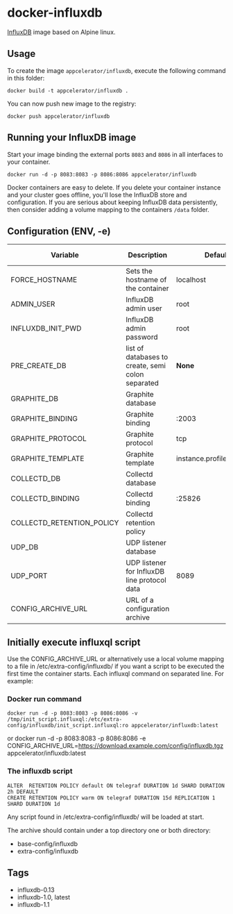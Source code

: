 # docker-influxdb

[InfluxDB](https://influxdata.com/time-series-platform/influxdb/) image based on Alpine linux.

## Usage

To create the image `appcelerator/influxdb`, execute the following command in this folder:

    docker build -t appcelerator/influxdb .

You can now push new image to the registry:

    docker push appcelerator/influxdb


## Running your InfluxDB image

Start your image binding the external ports `8083` and `8086` in all interfaces to your container.

    docker run -d -p 8083:8083 -p 8086:8086 appcelerator/influxdb

Docker containers are easy to delete. If you delete your container instance and your cluster goes offline, you'll lose the InfluxDB store and configuration. If you are serious about keeping InfluxDB data persistently, then consider adding a volume mapping to the containers `/data` folder.

## Configuration (ENV, -e)

Variable | Description | Default value | Sample value 
-------- | ----------- | ------------- | ------------
FORCE_HOSTNAME | Sets the hostname of the container | localhost | auto 
ADMIN_USER | InfluxDB admin user | root | root 
INFLUXDB_INIT_PWD | InfluxDB admin password | root | mlkj3l6$ 
PRE_CREATE_DB | list of databases to create, semi colon separated | **None** | telegraf 
GRAPHITE_DB | Graphite database | | 
GRAPHITE_BINDING | Graphite binding | :2003 | 
GRAPHITE_PROTOCOL | Graphite protocol | tcp | 
GRAPHITE_TEMPLATE | Graphite template | instance.profile.measurement* | 
COLLECTD_DB | Collectd database | | 
COLLECTD_BINDING | Collectd binding | :25826 | 
COLLECTD_RETENTION_POLICY | Collectd retention policy | | 
UDP_DB | UDP listener database | | udp
UDP_PORT | UDP listener for InfluxDB line protocol data | 8089 | 
CONFIG_ARCHIVE_URL | URL of a configuration archive | | 


## Initially execute influxql script 

Use the CONFIG_ARCHIVE_URL or alternatively use a local volume mapping to a file in /etc/extra-config/influxdb/ if you want a script to be executed the first time the container starts. Each influxql command on separated line. For example:

### Docker run command

    docker run -d -p 8083:8083 -p 8086:8086 -v /tmp/init_script.influxql:/etc/extra-config/influxdb/init_script.influxql:ro appcelerator/influxdb:latest
or
    docker run -d -p 8083:8083 -p 8086:8086 -e CONFIG_ARCHIVE_URL=https://download.example.com/config/influxdb.tgz appcelerator/influxdb:latest

### The influxdb script

    ALTER  RETENTION POLICY default ON telegraf DURATION 1d SHARD DURATION 2h DEFAULT
    CREATE RETENTION POLICY warm ON telegraf DURATION 15d REPLICATION 1 SHARD DURATION 1d

Any script found in /etc/extra-config/influxdb/ will be loaded at start.

The archive should contain under a top directory one or both directory:
- base-config/influxdb
- extra-config/influxdb

## Tags

- influxdb-0.13
- influxdb-1.0, latest
- influxdb-1.1
